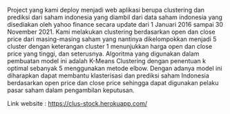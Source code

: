 Project yang kami deploy menjadi web aplikasi berupa clustering dan prediksi dari saham indonesia yang diambil dari data saham indonesia yang disediakan oleh yahoo finance secara update dari 1 Januari 2016 sampai 30 November 2021.
Kami melakukan clustering berdasarkan open dan close price dari masing-masing saham yang nantinya dikelompokkan menjadi 5 cluster dengan keterangan cluster 1 menunjukkan harga open dan close price yang tinggi, dan seterusnya.
Algoritma yang digunakan dalam pembuatan model ini adalah K-Means Clustering dengan penentuan k optimal sebanyak 5 menggunakan metode elbow. Dengan adanya model ini diharapkan dapat membantu klasterisasi dan prediksi saham Indonesia berdasarkan open price dan close price sehingga dapat digunakan pelaku pasar saham dalam pengambilan keputusan.

Link website : https://clus-stock.herokuapp.com/
 
